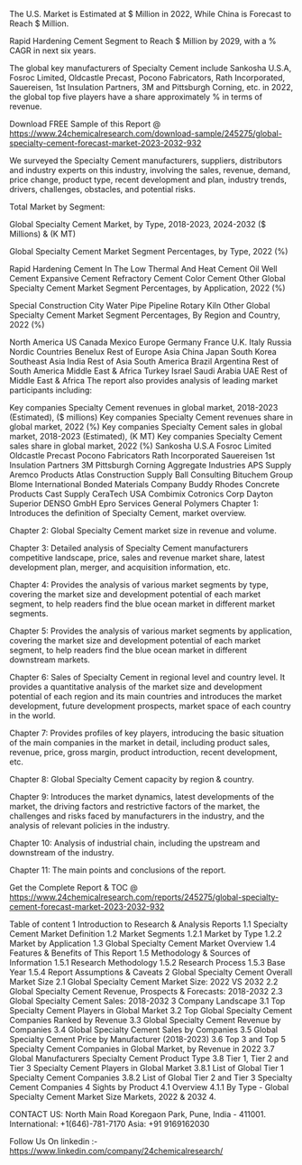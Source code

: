 The U.S. Market is Estimated at $ Million in 2022, While China is Forecast to Reach $ Million.

Rapid Hardening Cement Segment to Reach $ Million by 2029, with a % CAGR in next six years.

The global key manufacturers of Specialty Cement include Sankosha U.S.A, Fosroc Limited, Oldcastle Precast, Pocono Fabricators, Rath Incorporated, Sauereisen, 1st Insulation Partners, 3M and Pittsburgh Corning, etc. in 2022, the global top five players have a share approximately % in terms of revenue.

Download FREE Sample of this Report @ https://www.24chemicalresearch.com/download-sample/245275/global-specialty-cement-forecast-market-2023-2032-932

We surveyed the Specialty Cement manufacturers, suppliers, distributors and industry experts on this industry, involving the sales, revenue, demand, price change, product type, recent development and plan, industry trends, drivers, challenges, obstacles, and potential risks.

Total Market by Segment:

Global Specialty Cement Market, by Type, 2018-2023, 2024-2032 ($ Millions) & (K MT)

Global Specialty Cement Market Segment Percentages, by Type, 2022 (%)

Rapid Hardening Cement
In The Low Thermal And Heat Cement
Oil Well Cement
Expansive Cement
Refractory Cement
Color Cement
Other
Global Specialty Cement Market Segment Percentages, by Application, 2022 (%)

Special Construction
City Water Pipe
Pipeline
Rotary Kiln
Other
Global Specialty Cement Market Segment Percentages, By Region and Country, 2022 (%)

North America
US
Canada
Mexico
Europe
Germany
France
U.K.
Italy
Russia
Nordic Countries
Benelux
Rest of Europe
Asia
China
Japan
South Korea
Southeast Asia
India
Rest of Asia
South America
Brazil
Argentina
Rest of South America
Middle East & Africa
Turkey
Israel
Saudi Arabia
UAE
Rest of Middle East & Africa
The report also provides analysis of leading market participants including:

Key companies Specialty Cement revenues in global market, 2018-2023 (Estimated), ($ millions)
Key companies Specialty Cement revenues share in global market, 2022 (%)
Key companies Specialty Cement sales in global market, 2018-2023 (Estimated), (K MT)
Key companies Specialty Cement sales share in global market, 2022 (%)
Sankosha U.S.A
Fosroc Limited
Oldcastle Precast
Pocono Fabricators
Rath Incorporated
Sauereisen
1st Insulation Partners
3M
Pittsburgh Corning
Aggregate Industries
APS Supply
Aremco Products
Atlas Construction Supply
Ball Consulting
Bituchem Group
Blome International
Bonded Materials Company
Buddy Rhodes Concrete Products
Cast Supply
CeraTech USA
Combimix
Cotronics Corp
Dayton Superior
DENSO GmbH
Epro Services
General Polymers
Chapter 1: Introduces the definition of Specialty Cement, market overview.

Chapter 2: Global Specialty Cement market size in revenue and volume.

Chapter 3: Detailed analysis of Specialty Cement manufacturers competitive landscape, price, sales and revenue market share, latest development plan, merger, and acquisition information, etc.

Chapter 4: Provides the analysis of various market segments by type, covering the market size and development potential of each market segment, to help readers find the blue ocean market in different market segments.

Chapter 5: Provides the analysis of various market segments by application, covering the market size and development potential of each market segment, to help readers find the blue ocean market in different downstream markets.

Chapter 6: Sales of Specialty Cement in regional level and country level. It provides a quantitative analysis of the market size and development potential of each region and its main countries and introduces the market development, future development prospects, market space of each country in the world.

Chapter 7: Provides profiles of key players, introducing the basic situation of the main companies in the market in detail, including product sales, revenue, price, gross margin, product introduction, recent development, etc.

Chapter 8: Global Specialty Cement capacity by region & country.

Chapter 9: Introduces the market dynamics, latest developments of the market, the driving factors and restrictive factors of the market, the challenges and risks faced by manufacturers in the industry, and the analysis of relevant policies in the industry.

Chapter 10: Analysis of industrial chain, including the upstream and downstream of the industry.

Chapter 11: The main points and conclusions of the report.

Get the Complete Report & TOC @ https://www.24chemicalresearch.com/reports/245275/global-specialty-cement-forecast-market-2023-2032-932

Table of content
1 Introduction to Research & Analysis Reports
1.1 Specialty Cement Market Definition
1.2 Market Segments
1.2.1 Market by Type
1.2.2 Market by Application
1.3 Global Specialty Cement Market Overview
1.4 Features & Benefits of This Report
1.5 Methodology & Sources of Information
1.5.1 Research Methodology
1.5.2 Research Process
1.5.3 Base Year
1.5.4 Report Assumptions & Caveats
2 Global Specialty Cement Overall Market Size
2.1 Global Specialty Cement Market Size: 2022 VS 2032
2.2 Global Specialty Cement Revenue, Prospects & Forecasts: 2018-2032
2.3 Global Specialty Cement Sales: 2018-2032
3 Company Landscape
3.1 Top Specialty Cement Players in Global Market
3.2 Top Global Specialty Cement Companies Ranked by Revenue
3.3 Global Specialty Cement Revenue by Companies
3.4 Global Specialty Cement Sales by Companies
3.5 Global Specialty Cement Price by Manufacturer (2018-2023)
3.6 Top 3 and Top 5 Specialty Cement Companies in Global Market, by Revenue in 2022
3.7 Global Manufacturers Specialty Cement Product Type
3.8 Tier 1, Tier 2 and Tier 3 Specialty Cement Players in Global Market
3.8.1 List of Global Tier 1 Specialty Cement Companies
3.8.2 List of Global Tier 2 and Tier 3 Specialty Cement Companies
4 Sights by Product
4.1 Overview
4.1.1 By Type - Global Specialty Cement Market Size Markets, 2022 & 2032
4.

CONTACT US:
North Main Road Koregaon Park, Pune, India - 411001.
International: +1(646)-781-7170
Asia: +91 9169162030

Follow Us On linkedin :- https://www.linkedin.com/company/24chemicalresearch/
